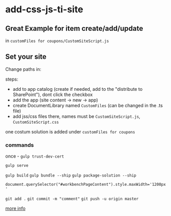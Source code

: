 # add-css-js-ti-site

## Great Example for item create/add/update 
in `customFiles for coupons/CustomSiteScript.js`


## Set your site
Change paths in:

steps:
* add to app catalog (create if needed, add to the "distribute to SharePoint"), dont click the checkbox
* add the app (site content -> new -> app)
* create DocumentLibrary named `CustomFiles` (can be changed in the .ts file)
* add jss/css files there, names must be `CustomSiteScript.js`, `CustomSiteScript.css`

one costum solution is added under `customFiles for coupons`



### commands
once - `gulp trust-dev-cert`


`gulp serve`


`gulp build`
`gulp bundle --ship`
`gulp package-solution --ship`


`document.querySelector("#workbenchPageContent").style.maxWidth='1200px'`



`git add .`
`git commit -m "comment"`
`git push -u origin master`




[more info](https://sharepoint.stackexchange.com/questions/277352/what-is-the-best-practice-for-getting-js-and-css-files-into-a-sharepoint-modern)

